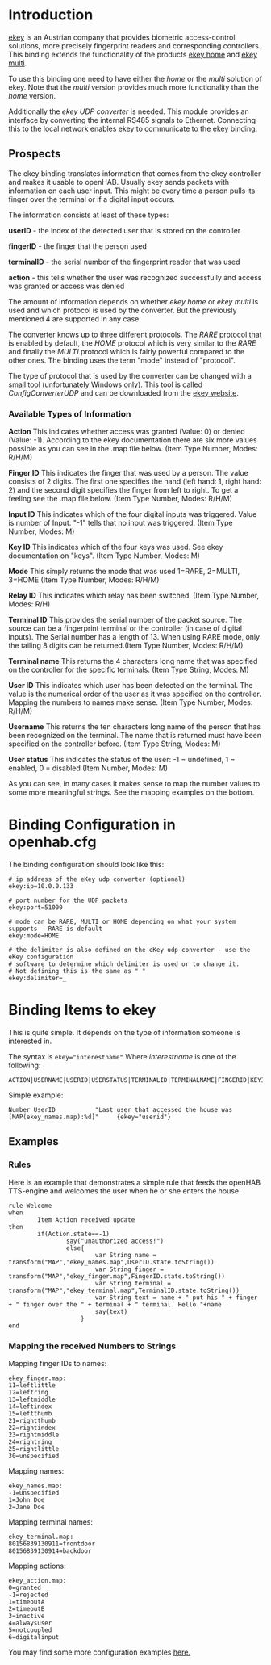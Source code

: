 # Introduction
[ekey](http://ekey.net/) is an Austrian company that provides biometric access-control solutions, more precisely fingerprint readers and corresponding controllers.
This binding extends the functionality of the products [ekey home](http://ekey.net/ekey-home-en) and [ekey multi](http://ekey.net/ekey-multi-en).

To use this binding one need to have either the _home_ or the _multi_ solution of ekey.
Note that the _multi_ version provides much more functionality than the _home_ version.

Additionally the _ekey UDP converter_ is needed. This module provides an interface by converting the internal RS485 signals to Ethernet. Connecting this to the local network enables ekey to communicate to the ekey binding.
 
## Prospects
The ekey binding translates information that comes from the ekey controller and makes it usable to openHAB.
Usually ekey sends packets with information on each user input. This might be every time a person pulls its finger over the terminal or if a digital input occurs. 

The information consists at least of these types:

**userID** - the index of the detected user that is stored on the controller

**fingerID** - the finger that the person used 

**terminalID** - the serial number of the fingerprint reader that was used

**action** - this tells whether the user was recognized successfully and access was granted or access was denied

The amount of information depends on whether _ekey home_ or _ekey multi_ is used and which protocol is used by the converter. But the previously mentioned 4 are supported in any case.

The converter knows up to three different protocols. The _RARE_ protocol that is enabled by default, the _HOME_ protocol which is very similar to the _RARE_ and finally the _MULTI_ protocol which is fairly powerful compared to the other ones. The binding uses the term "mode" instead of "protocol".

The type of protocol that is used by the converter can be changed with a small tool (unfortunately Windows only). This tool is called _ConfigConverterUDP_ and can be downloaded from the [ekey website](http://www.ekey.net/downloads-en/cat/Software).

### Available Types of Information
**Action** This indicates whether access was granted (Value: 0) or denied (Value: -1). According to the ekey documentation there are six more values possible as you can see in the .map file below. (Item Type Number, Modes: R/H/M)

**Finger ID** This indicates the finger that was used by a person. The value consists of 2 digits. The first one specifies the hand (left hand: 1, right hand: 2) and the second digit specifies the finger from left to right. To get a feeling see the .map file below. (Item Type Number, Modes: R/H/M)

**Input ID** This indicates which of the four digital inputs was triggered. Value is number of Input. "-1" tells that no input was triggered. (Item Type Number, Modes: M)

**Key ID** This indicates which of the four keys was used. See ekey documentation on "keys". (Item Type Number, Modes: M)

**Mode** This simply returns the mode that was used 1=RARE, 2=MULTI, 3=HOME (Item Type Number, Modes: R/H/M)

**Relay ID** This indicates which relay has been switched. (Item Type Number, Modes: R/H)

**Terminal ID** This provides the serial number of the packet source. The source can be a fingerprint terminal or the controller (in case of digital inputs). The Serial number has a length of 13. When using RARE mode, only the tailing 8 digits can be returned.(Item Type Number, Modes: R/H/M)

**Terminal name** This returns the 4 characters long name that was specified on the controller for the specific terminals. (Item Type String, Modes: M)

**User ID** This indicates which user has been detected on the terminal. The value is the numerical order of the user as it was specified on the controller. Mapping the numbers to names make sense. (Item Type Number, Modes: R/H/M)

**Username** This returns the ten characters long name of the person that has been recognized on the terminal. The name that is returned must have been specified on the controller before. (Item Type String, Modes: M)

**User status** This indicates the status of the user: -1 = undefined, 1 = enabled, 0 = disabled (Item Number, Modes: M)

As you can see, in many cases it makes sense to map the number values to some more meaningful strings.
See the mapping examples on the bottom.

# Binding Configuration in openhab.cfg
The binding configuration should look like this:

    # ip address of the eKey udp converter (optional)
    ekey:ip=10.0.0.133
    
    # port number for the UDP packets
    ekey:port=51000
    
    # mode can be RARE, MULTI or HOME depending on what your system supports - RARE is default
    ekey:mode=HOME
    
    # the delimiter is also defined on the eKey udp converter - use the eKey configuration
    # software to determine which delimiter is used or to change it.
    # Not defining this is the same as " "
    ekey:delimiter=_

# Binding Items to ekey
This is quite simple. It depends on the type of information someone is interested in.

The syntax is `ekey="interestname"`
Where _interestname_ is one of the following:

    ACTION|USERNAME|USERID|USERSTATUS|TERMINALID|TERMINALNAME|FINGERID|KEYID|INPUTID|MODE|RELAY

Simple example:

    Number UserID           "Last user that accessed the house was [MAP(ekey_names.map):%d]"     {ekey="userid"}

## Examples

### Rules

Here is an example that demonstrates a simple rule that feeds the openHAB TTS-engine and welcomes the user when he or she enters the house.

    rule Welcome
    when
            Item Action received update       
    then
            if(Action.state==-1)
                    say("unauthorized access!")
                    else{
                            var String name = transform("MAP","ekey_names.map",UserID.state.toString())
                            var String finger = transform("MAP","ekey_finger.map",FingerID.state.toString())
                            var String terminal =   transform("MAP","ekey_terminal.map",TerminalID.state.toString())                     
                            var String text = name + " put his " + finger + " finger over the " + terminal + " terminal. Hello "+name
                            say(text)  
                        }
    end

### Mapping the received Numbers to Strings
Mapping finger IDs to names:

    ekey_finger.map:
    11=leftlittle
    12=leftring
    13=leftmiddle
    14=leftindex
    15=leftthumb
    21=rightthumb
    22=rightindex
    23=rightmiddle
    24=rightring
    25=rightlittle
    30=unspecified

Mapping names:

    ekey_names.map:
    -1=Unspecified
    1=John Doe
    2=Jane Doe

Mapping terminal names:

    ekey_terminal.map:
    80156839130911=frontdoor
    80156839130914=backdoor

Mapping actions:

    ekey_action.map:
    0=granted
    -1=rejected
    1=timeoutA
    2=timeoutB
    3=inactive
    4=alwaysuser
    5=notcoupled
    6=digitalinput

You may find some more configuration examples [here.](http://pastebin.com/fjXkFbiq)